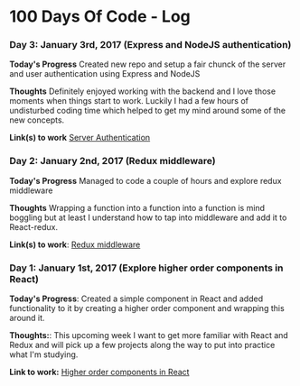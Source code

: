 # 100 Days Of Code - Log
<!-- ### Day 4: January 4th, 2017 ()

**Today's Progress**


**Thoughts**


**Link(s) to work**: []() -->

### Day 3: January 3rd, 2017 (Express and NodeJS authentication)

**Today's Progress**
Created new repo and setup a fair chunck of the server and user authentication using Express and NodeJS

**Thoughts**
Definitely enjoyed working with the backend and I love those moments when things start to work. Luckily I had a few hours of undisturbed coding time which helped to get my mind around some of the new concepts.

**Link(s) to work** [Server Authentication](https://github.com/rscheffers82/server-authentication)

### Day 2: January 2nd, 2017 (Redux middleware)

**Today's Progress**
Managed to code a couple of hours and explore redux middleware

**Thoughts**
Wrapping a function into a function into a function is mind boggling but at least I understand how to tap into middleware and add it to React-redux.

**Link(s) to work**: [Redux middleware](https://github.com/rscheffers82/redux-middleware-exploration)


### Day 1: January 1st, 2017 (Explore higher order components in React)

**Today's Progress**:
Created a simple component in React and added functionality to it by creating a higher order component and wrapping this around it.

**Thoughts:**:
This upcoming week I want to get more familiar with React and Redux and will pick up a few projects along the way to put into practice what I'm studying.

**Link to work:** [Higher order components in React](https://github.com/rscheffers82/higher-order-components-in-react)
